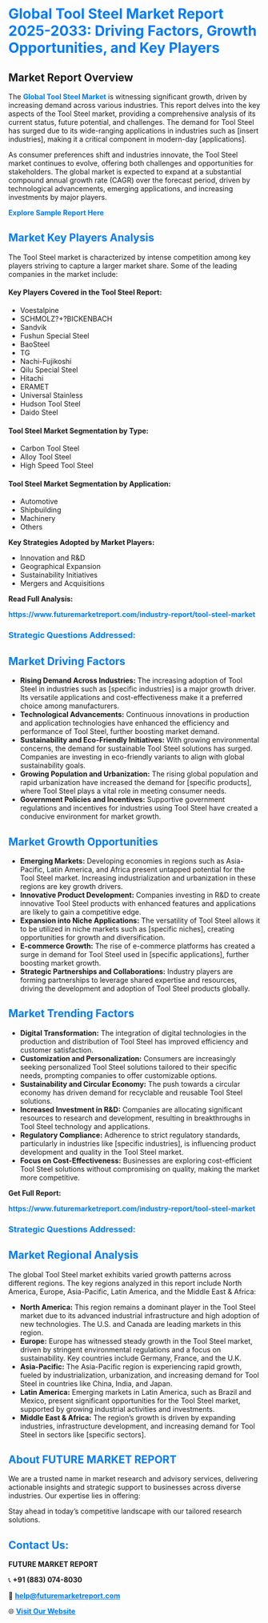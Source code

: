 <h1 style="color: #007BFF;">Global Tool Steel Market Report 2025-2033: Driving Factors, Growth Opportunities, and Key Players</h1>

<section id="overview">
<h2>Market Report Overview</h2>
<p>The <a href="https://www.futuremarketreport.com/industry-report/tool-steel-market" style="color: #007BFF; text-decoration: none;"><strong>Global Tool Steel Market</strong></a> is witnessing significant growth, driven by increasing demand across various industries. This report delves into the key aspects of the Tool Steel market, providing a comprehensive analysis of its current status, future potential, and challenges. The demand for Tool Steel has surged due to its wide-ranging applications in industries such as [insert industries], making it a critical component in modern-day [applications].</p>
<p>As consumer preferences shift and industries innovate, the Tool Steel market continues to evolve, offering both challenges and opportunities for stakeholders. The global market is expected to expand at a substantial compound annual growth rate (CAGR) over the forecast period, driven by technological advancements, emerging applications, and increasing investments by major players.</p>
</section>

<section id="overview">
<p><a href="https://www.futuremarketreport.com/request-sample/reportId=85740" style="color: #007BFF; text-decoration: none;"><strong>Explore Sample Report Here</strong></a></p>
</section>

<section id="key-players">
<h2 style="color: #007BFF;">Market Key Players Analysis</h2>
<p>The Tool Steel market is characterized by intense competition among key players striving to capture a larger market share. Some of the leading companies in the market include:</p>
<h4>Key Players Covered in the Tool Steel Report:</h4>
<ul><li>Voestalpine</li><li>SCHMOLZ?+?BICKENBACH</li><li>Sandvik</li><li>Fushun Special Steel</li><li>BaoSteel</li><li>TG</li><li>Nachi-Fujikoshi</li><li>Qilu Special Steel</li><li>Hitachi</li><li>ERAMET</li><li>Universal Stainless</li><li>Hudson Tool Steel</li><li>Daido Steel</li></ul>
<h4>Tool Steel Market Segmentation by Type:</h4>
<ul><li>Carbon Tool Steel</li><li>Alloy Tool Steel</li><li>High Speed Tool Steel</li></ul>

<h4>Tool Steel Market Segmentation by Application:</h4>
<ul><li>Automotive</li><li>Shipbuilding</li><li>Machinery</li><li>Others</li></ul>
<p><strong>Key Strategies Adopted by Market Players:</strong></p>
<ul>
<li>Innovation and R&D</li>
<li>Geographical Expansion</li>
<li>Sustainability Initiatives</li>
<li>Mergers and Acquisitions</li>
</ul>
</section>

<section>
<p><strong>Read Full Analysis: </strong></p><a href="https://www.futuremarketreport.com/industry-report/tool-steel-market" style="color: #007BFF; text-decoration: none;"><strong>https://www.futuremarketreport.com/industry-report/tool-steel-market</strong></a>
<h3 style="color: #007BFF;">Strategic Questions Addressed:</h3>
</section>

<section id="driving-factors">
<h2 style="color: #007BFF;">Market Driving Factors</h2>
<ul>
<li><strong>Rising Demand Across Industries:</strong> The increasing adoption of Tool Steel in industries such as [specific industries] is a major growth driver. Its versatile applications and cost-effectiveness make it a preferred choice among manufacturers.</li>
<li><strong>Technological Advancements:</strong> Continuous innovations in production and application technologies have enhanced the efficiency and performance of Tool Steel, further boosting market demand.</li>
<li><strong>Sustainability and Eco-Friendly Initiatives:</strong> With growing environmental concerns, the demand for sustainable Tool Steel solutions has surged. Companies are investing in eco-friendly variants to align with global sustainability goals.</li>
<li><strong>Growing Population and Urbanization:</strong> The rising global population and rapid urbanization have increased the demand for [specific products], where Tool Steel plays a vital role in meeting consumer needs.</li>
<li><strong>Government Policies and Incentives:</strong> Supportive government regulations and incentives for industries using Tool Steel have created a conducive environment for market growth.</li>
</ul>
</section>

<section id="growth-opportunities">
<h2 style="color: #007BFF;">Market Growth Opportunities</h2>
<ul>
<li><strong>Emerging Markets:</strong> Developing economies in regions such as Asia-Pacific, Latin America, and Africa present untapped potential for the Tool Steel market. Increasing industrialization and urbanization in these regions are key growth drivers.</li>
<li><strong>Innovative Product Development:</strong> Companies investing in R&D to create innovative Tool Steel products with enhanced features and applications are likely to gain a competitive edge.</li>
<li><strong>Expansion into Niche Applications:</strong> The versatility of Tool Steel allows it to be utilized in niche markets such as [specific niches], creating opportunities for growth and diversification.</li>
<li><strong>E-commerce Growth:</strong> The rise of e-commerce platforms has created a surge in demand for Tool Steel used in [specific applications], further boosting market growth.</li>
<li><strong>Strategic Partnerships and Collaborations:</strong> Industry players are forming partnerships to leverage shared expertise and resources, driving the development and adoption of Tool Steel products globally.</li>
</ul>
</section>

<section id="trending-factors">
<h2 style="color: #007BFF;">Market Trending Factors</h2>
<ul>
<li><strong>Digital Transformation:</strong> The integration of digital technologies in the production and distribution of Tool Steel has improved efficiency and customer satisfaction.</li>
<li><strong>Customization and Personalization:</strong> Consumers are increasingly seeking personalized Tool Steel solutions tailored to their specific needs, prompting companies to offer customizable options.</li>
<li><strong>Sustainability and Circular Economy:</strong> The push towards a circular economy has driven demand for recyclable and reusable Tool Steel solutions.</li>
<li><strong>Increased Investment in R&D:</strong> Companies are allocating significant resources to research and development, resulting in breakthroughs in Tool Steel technology and applications.</li>
<li><strong>Regulatory Compliance:</strong> Adherence to strict regulatory standards, particularly in industries like [specific industries], is influencing product development and quality in the Tool Steel market.</li>
<li><strong>Focus on Cost-Effectiveness:</strong> Businesses are exploring cost-efficient Tool Steel solutions without compromising on quality, making the market more competitive.</li>
</ul>
</section>

<section>
<p><strong>Get Full Report: </strong></p><a href="https://www.futuremarketreport.com/industry-report/tool-steel-market" style="color: #007BFF; text-decoration: none;"><strong>https://www.futuremarketreport.com/industry-report/tool-steel-market</strong></a>
<h3 style="color: #007BFF;">Strategic Questions Addressed:</h3>
</section>


<section id="regional-analysis">
<h2 style="color: #007BFF;">Market Regional Analysis</h2>
<p>The global Tool Steel market exhibits varied growth patterns across different regions. The key regions analyzed in this report include North America, Europe, Asia-Pacific, Latin America, and the Middle East & Africa:</p>
<ul>
<li><strong>North America:</strong> This region remains a dominant player in the Tool Steel market due to its advanced industrial infrastructure and high adoption of new technologies. The U.S. and Canada are leading markets in this region.</li>
<li><strong>Europe:</strong> Europe has witnessed steady growth in the Tool Steel market, driven by stringent environmental regulations and a focus on sustainability. Key countries include Germany, France, and the U.K.</li>
<li><strong>Asia-Pacific:</strong> The Asia-Pacific region is experiencing rapid growth, fueled by industrialization, urbanization, and increasing demand for Tool Steel in countries like China, India, and Japan.</li>
<li><strong>Latin America:</strong> Emerging markets in Latin America, such as Brazil and Mexico, present significant opportunities for the Tool Steel market, supported by growing industrial activities and investments.</li>
<li><strong>Middle East & Africa:</strong> The region’s growth is driven by expanding industries, infrastructure development, and increasing demand for Tool Steel in sectors like [specific sectors].</li>
</ul>
</section>

<footer>
<h2 style="color: #007BFF;">About FUTURE MARKET REPORT</h2>
<p>We are a trusted name in market research and advisory services, delivering actionable insights and strategic support to businesses across diverse industries. Our expertise lies in offering:</p>

<p>Stay ahead in today’s competitive landscape with our tailored research solutions.</p>

<h2 style="color: #007BFF;">Contact Us:</h2>
<p><strong>FUTURE MARKET REPORT</strong></p>
<p>📞 <strong>+91 (883) 074-8030</strong></p>
<p>📧 <strong><a href="mailto:help@futuremarketreport.com" style="color: #007BFF;">help@futuremarketreport.com</a></strong></p>
<p>🌐 <strong><a href="https://www.futuremarketreport.com/" style="color: #007BFF;">Visit Our Website</a></strong></p>
</footer>